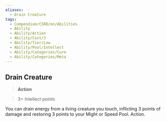 ```yaml
---
aliases:
  - Drain Creature
tags:
  - Compendium/CSRD/en/Abilities
  - Ability
  - Ability/Action
  - Ability/Cost/3
  - Ability/Tier/Low
  - Ability/Pool/Intellect
  - Ability/Categories/Cure
  - Ability/Categories/Meta
---
```

  
    
## Drain Creature    
>**Action**    
>3+ Intellect points  
    
You can drain energy from a living creature you touch, inflicting 3 points of damage and restoring 3 points to your Might or Speed Pool. Action.